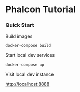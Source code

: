 # Phalcon Tutorial

### Quick Start

Build images

```bash
docker-compose build
```

Start local dev services

```bash
docker-compose up
```

Visit local dev instance

[http://localhost:8888](http://localhost:888)

